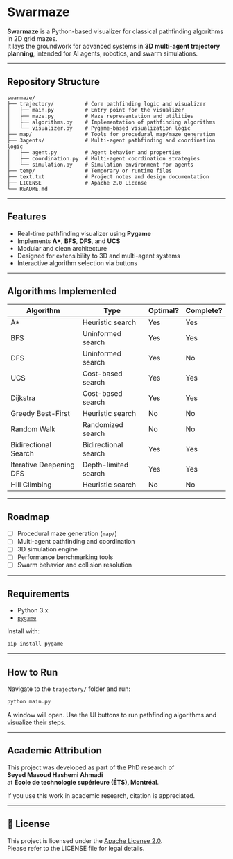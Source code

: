 #  Swarmaze

**Swarmaze** is a Python-based visualizer for classical pathfinding algorithms in 2D grid mazes.  
It lays the groundwork for advanced systems in **3D multi-agent trajectory planning**, intended for AI agents, robotics, and swarm simulations.

---

##  Repository Structure

```
swarmaze/
├── trajectory/          # Core pathfinding logic and visualizer
│   ├── main.py          # Entry point for the visualizer
│   ├── maze.py          # Maze representation and utilities
│   ├── algorithms.py    # Implementation of pathfinding algorithms
│   └── visualizer.py    # Pygame-based visualization logic
├── map/                 # Tools for procedural map/maze generation
├── 3agents/             # Multi-agent pathfinding and coordination logic
│   ├── agent.py         # Agent behavior and properties
│   ├── coordination.py  # Multi-agent coordination strategies
│   └── simulation.py    # Simulation environment for agents
├── temp/                # Temporary or runtime files
├── text.txt             # Project notes and design documentation
├── LICENSE              # Apache 2.0 License
└── README.md
```

---

##  Features

- Real-time pathfinding visualizer using **Pygame**
- Implements **A\***, **BFS**, **DFS**, and **UCS**
- Modular and clean architecture
- Designed for extensibility to 3D and multi-agent systems
- Interactive algorithm selection via buttons

---

##  Algorithms Implemented

| Algorithm               | Type                  | Optimal? | Complete? |
|-------------------------|-----------------------|----------|-----------|
| A*                      | Heuristic search      |    Yes   |   Yes    |
| BFS                     | Uninformed search     |    Yes   |   Yes    |
| DFS                     | Uninformed search     |    Yes   |   No     |
| UCS                     | Cost-based search     |    Yes   |   Yes    |
| Dijkstra                | Cost-based search     |    Yes   |   Yes    |
| Greedy Best-First       | Heuristic search      |    No    |   No     |
| Random Walk             | Randomized search     |    No    |   No     |
| Bidirectional Search    | Bidirectional search  |    Yes   |   Yes    |
| Iterative Deepening DFS | Depth-limited search  |    Yes   |   Yes    |
| Hill Climbing           | Heuristic search      |    No    |   No     |

---

##  Roadmap

- [ ] Procedural maze generation (`map/`)
- [ ] Multi-agent pathfinding and coordination
- [ ] 3D simulation engine
- [ ] Performance benchmarking tools
- [ ] Swarm behavior and collision resolution

---

##  Requirements

- Python 3.x
- [`pygame`](https://www.pygame.org/)

Install with:

```bash
pip install pygame
```

---

##  How to Run

Navigate to the `trajectory/` folder and run:

```bash
python main.py
```

A window will open. Use the UI buttons to run pathfinding algorithms and visualize their steps.

---

##  Academic Attribution

This project was developed as part of the PhD research of  
**Seyed Masoud Hashemi Ahmadi**  
at **École de technologie supérieure (ÉTS), Montréal**.

If you use this work in academic research, citation is appreciated.

---

## 📜 License

This project is licensed under the [Apache License 2.0](./LICENSE).  
Please refer to the LICENSE file for legal details.

